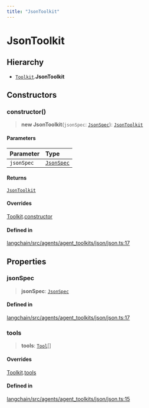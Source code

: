 ```yaml
---
title: "JsonToolkit"
---
```


# JsonToolkit

## Hierarchy

- [`Toolkit`](Toolkit.md).**JsonToolkit**

## Constructors

### constructor()

> **new JsonToolkit**(`jsonSpec`: [`JsonSpec`](../../tools/classes/JsonSpec.md)): [`JsonToolkit`](JsonToolkit.md)

#### Parameters

| Parameter  | Type                                          |
| :--------- | :-------------------------------------------- |
| `jsonSpec` | [`JsonSpec`](../../tools/classes/JsonSpec.md) |

#### Returns

[`JsonToolkit`](JsonToolkit.md)

#### Overrides

[Toolkit](Toolkit.md).[constructor](Toolkit.md#constructor)

#### Defined in

[langchain/src/agents/agent_toolkits/json/json.ts:17](https://github.com/hwchase17/langchainjs/blob/ddf2996/langchain/src/agents/agent_toolkits/json/json.ts#L17)

## Properties

### jsonSpec

> **jsonSpec**: [`JsonSpec`](../../tools/classes/JsonSpec.md)

#### Defined in

[langchain/src/agents/agent_toolkits/json/json.ts:17](https://github.com/hwchase17/langchainjs/blob/ddf2996/langchain/src/agents/agent_toolkits/json/json.ts#L17)

### tools

> **tools**: [`Tool`](../../tools/classes/Tool.md)[]

#### Overrides

[Toolkit](Toolkit.md).[tools](Toolkit.md#tools)

#### Defined in

[langchain/src/agents/agent_toolkits/json/json.ts:15](https://github.com/hwchase17/langchainjs/blob/ddf2996/langchain/src/agents/agent_toolkits/json/json.ts#L15)
